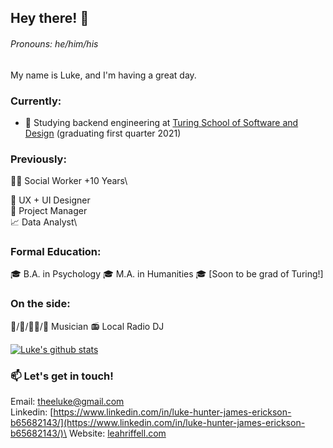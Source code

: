 ## Hey there! 👋
###### Pronouns: he/him/his

My name is Luke, and I'm having a great day.

### Currently:
- 🏫 Studying backend engineering at [Turing School of Software and Design](https://turing.io/) (graduating first quarter 2021)

### Previously:
👨‍💼 Social Worker +10 Years\


🎨 UX + UI Designer\
📝 Project Manager\
📈 Data Analyst\

### Formal Education:
🎓 B.A. in Psychology
🎓 M.A. in Humanities
🎓 [Soon to be grad of Turing!]

### On the side:
🥁/🎸/🧑‍🎤/🎹 Musician
📻 Local Radio DJ

[![Luke's github stats](https://github-readme-stats.vercel.app/api?username=lhje)](https://github.com/lhje/github-readme-stats)

### 📫 Let's get in touch!
Email: theeluke@gmail.com\
Linkedin: [https://www.linkedin.com/in/luke-hunter-james-erickson-b65682143/](https://www.linkedin.com/in/luke-hunter-james-erickson-b65682143/)\
Website: [leahriffell.com](www.leahriffell.com)
<!--
**LHJE/LHJE** is a ✨ _special_ ✨ repository because its `README.md` (this file) appears on your GitHub profile.

Here are some ideas to get you started:

- 🔭 I’m currently working on ...
- 🌱 I’m currently learning ...
- 👯 I’m looking to collaborate on ...
- 🤔 I’m looking for help with ...
- 💬 Ask me about ...
- 📫 How to reach me: ...
- 😄 Pronouns: ...
- ⚡ Fun fact: ...
-->
